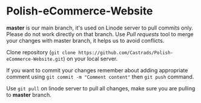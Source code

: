 # Polish-eCommerce-Website

**master** is our main branch, it's used on Linode server to pull commits only. Please do not work directly on that branch. Use *Pull requests* tool to merge your changes with master branch, it helps us to avoid conflicts.

Clone repository (`git clone https://github.com/Castrads/Polish-eCommerce-Website.git`) on your local server. 

If you want to commit your changes remember about adding appropriate comment using `git commit -m "Comment content"` then `git push` command.

Use `git pull` on linode server to pull all changes, make sure you are pulling to **master** branch.
